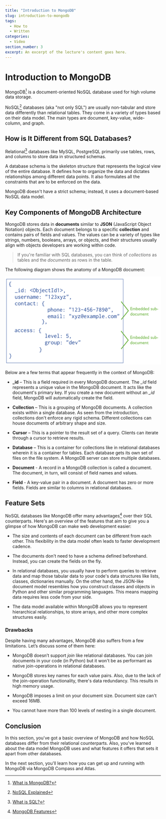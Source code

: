 ```yaml
---
title: "Introduction to MongoDB"
slug: introduction-to-mongodb
tags:
  - How to
  - Written
categories:
  - Video
section_number: 3
excerpt: An excerpt of the lecture's content goes here.
---
```


# Introduction to MongoDB

MongoDB[^mongodb] is a document-oriented NoSQL database used for high volume data storage.

NoSQL[^nosql] databases (aka "not only SQL") are usually non-tabular and store data differently than relational tables. They come in a variety of types based on their data model. The main types are document, key-value, wide-column, and graph.


## How is It Different from SQL Databases?

Relational[^rdbms] databases like MySQL, PostgreSQL primarily use tables, rows, and columns to store data in structured schemas.

A database schema is the skeleton structure that represents the logical view of the entire database. It defines how to organize the data and dictates relationships among different data points. It also formulates all the constraints that are to be enforced on the data.

MongoDB doesn't have a strict schema; instead, it uses a document-based NoSQL data model.

## Key Components of MongoDB Architecture

MongoDB stores data in **documents** similar to **JSON** (JavaScript Object Notation) objects. Each document belongs to a specific **collection** and contains pairs of fields and values. The values can be a variety of types like strings, numbers, booleans, arrays, or objects, and their structures usually align with objects developers are working within code.


> If you're familiar with SQL databases, you can think of *collections* as tables and the *documents* as rows in the table.

The following diagram shows the anatomy of a MongoDB document:

![MongoDB data model](./assets/mongo_data_model.svg)


Below are a few terms that appear frequently in the context of MongoDB:

* **_id** – This is a field required in every MongoDB document. The *_id* field represents a unique value in the MongoDB document. It acts like the document's primary key. If you create a new document without an *_id* field, MongoDB will automatically create the field.

* **Collection** – This is a grouping of MongoDB documents. A collection exists within a single database. As seen from the introduction, collections don't enforce any rigid schema. Different collections can house documents of arbitrary shape and size.

* **Cursor** – This is a pointer to the result set of a query. Clients can iterate through a cursor to retrieve results.

* **Database** – This is a container for collections like in relational databases wherein it is a container for tables. Each database gets its own set of files on the file system. A MongoDB server can store multiple databases.

* **Document** - A record in a MongoDB collection is called a document. The document, in turn, will consist of field names and values.

* **Field** - A key-value pair in a document. A document has zero or more fields. Fields are similar to columns in relational databases.

## Feature Sets

NoSQL databases like MongoDB offer many advantages[^mongo-features] over their SQL counterparts. Here's an overview of the features that aim to give you a glimpse of how MongoDB can make web development easier:

* The size and contents of each document can be different from each other. This flexibility in the data model often leads to faster development cadence.

* The documents don't need to have a schema defined beforehand. Instead, you can create the fields on the fly.

* In relational databases, you usually have to perform queries to retrieve data and map those tabular data to your code's data structures like lists, classes, dictionaries manually. On the other hand, the JSON-like document model resembles how you construct classes and objects in Python and other similar programming languages. This means mapping data requires less code from your side.

* The data model available within MongoDB allows you to represent hierarchical relationships, to store arrays, and other more complex structures easily.


### Drawbacks

Despite having many advantages, MongoDB also suffers from a few limitations. Let’s discuss some of them here:

* MongoDB doesn’t support *join* like relational databases. You can join documents in your code (in Python) but it won't be as performant as native join-operations in relational databases.

* MongoDB stores key names for each value pairs. Also, due to the lack of the join-operation functionality, there's data redundancy. This results in high memory usage.

* MongoDB imposes a limit on your document size. Document size can't exceed 16MB.

* You cannot have more than 100 levels of nesting in a single document.

## Conclusion

In this section, you've got a basic overview of MongoDB and how NoSQL databases differ from their relational counterparts. Also, you've learned about the data model MongoDB uses and what features it offers that sets it apart from other databases.

In the next section, you'll learn how you can get up and running with MongoDB via MongoDB Compass and Atlas.

[^mongodb]: [What is MongoDB?](https://www.mongodb.com/what-is-mongodb)

[^nosql]: [NoSQL Explained](https://www.mongodb.com/nosql-explained#what-is-nosql)

[^rdbms]: [What is SQL?](https://docs.microsoft.com/en-us/sql/odbc/reference/structured-query-language-sql?redirectedfrom=MSDN&view=sql-server-ver15)

[^mongo-features]: [MongoDB Features](https://www.guru99.com/what-is-mongodb.html#2)
